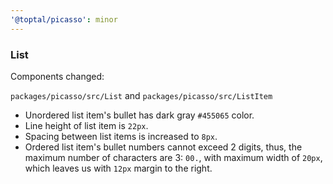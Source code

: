 ```yaml
---
'@toptal/picasso': minor
---
```


### List

Components changed:

`packages/picasso/src/List` and `packages/picasso/src/ListItem`

- Unordered list item's bullet has dark gray `#455065` color.
- Line height of list item is `22px`.
- Spacing between list items is increased to `8px`.
- Ordered list item's bullet numbers cannot exceed 2 digits, thus, the maximum
  number of characters are 3: `00.`, with maximum width of `20px`, which leaves
  us with `12px` margin to the right.
